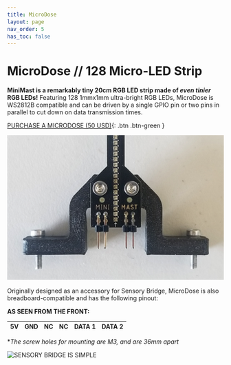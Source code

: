 ```yaml
---
title: MicroDose
layout: page
nav_order: 5
has_toc: false
---
```


# MicroDose // 128 Micro-LED Strip

**MiniMast is a remarkably tiny 20cm RGB LED strip made of *even tinier* RGB LEDs!** Featuring 128 1mmx1mm ultra-bright RGB LEDs, MicroDose is WS2812B compatible and can be driven by a single GPIO pin or two pins in parallel to cut down on data transmission times.

[PURCHASE A MICRODOSE (50 USD)](purchase.html){: .btn .btn-green }

![SENSORY BRIDGE IS SIMPLE](https://github.com/connornishijima/sensory_bridge_docs/blob/main/img/mast1.png?raw=true)

Originally designed as an accessory for Sensory Bridge, MicroDose is also breadboard-compatible and has the following pinout:

**AS SEEN FROM THE FRONT:**

 | 5V | GND | NC | NC | DATA 1 | DATA 2 |
 | -- | --- | -- | -- | ------ | ------ |

**The screw holes for mounting are M3, and are 36mm apart*

![SENSORY BRIDGE IS SIMPLE](https://github.com/connornishijima/sensory_bridge_docs/blob/main/img/mast8.jpg?raw=true)
